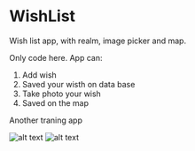 # WishList
Wish list app, with realm, image picker and map.

Only code here. App can: 
  1) Add wish
  2) Saved your wisth on data base
  3) Take photo your wish
  4) Saved on the map
  
Another traning app

 ![alt text](https://i.imgur.com/O6nzywV.png?1)    ![alt text](https://i.imgur.com/OVjKxtL.png?1)  

